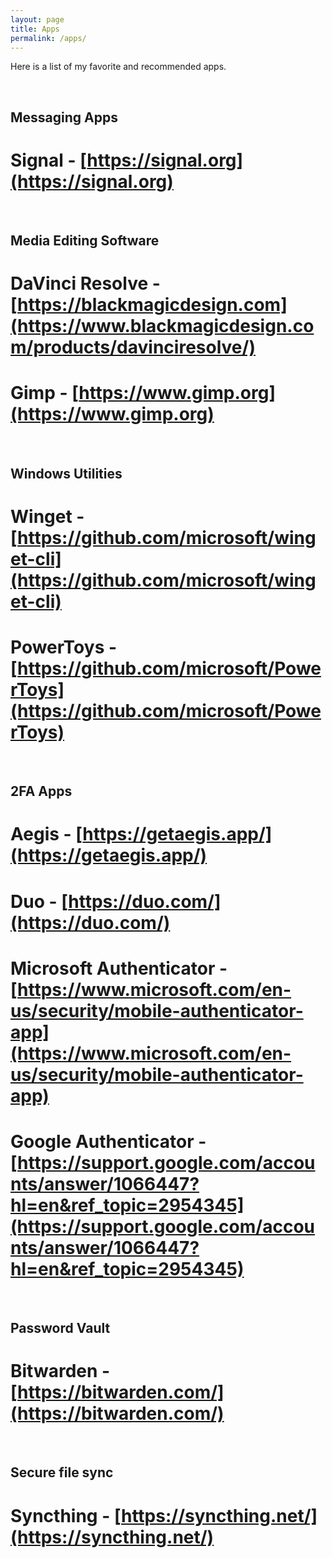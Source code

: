 ```yaml
---
layout: page
title: Apps
permalink: /apps/
---
```


Here is a list of my favorite and recommended apps.

<br/>

## Messaging Apps

# Signal - [https://signal.org](https://signal.org)

<br/>

## Media Editing Software

# DaVinci Resolve - [https://blackmagicdesign.com](https://www.blackmagicdesign.com/products/davinciresolve/)

# Gimp - [https://www.gimp.org](https://www.gimp.org)

<br/>

## Windows Utilities

# Winget - [https://github.com/microsoft/winget-cli](https://github.com/microsoft/winget-cli)

# PowerToys - [https://github.com/microsoft/PowerToys](https://github.com/microsoft/PowerToys)

<br/>

## 2FA Apps

# Aegis - [https://getaegis.app/](https://getaegis.app/)

# Duo - [https://duo.com/](https://duo.com/)

# Microsoft Authenticator - [https://www.microsoft.com/en-us/security/mobile-authenticator-app](https://www.microsoft.com/en-us/security/mobile-authenticator-app)

# Google Authenticator - [https://support.google.com/accounts/answer/1066447?hl=en&ref_topic=2954345](https://support.google.com/accounts/answer/1066447?hl=en&ref_topic=2954345)

<br/>

## Password Vault

# Bitwarden - [https://bitwarden.com/](https://bitwarden.com/)

<br/>

## Secure file sync

# Syncthing - [https://syncthing.net/](https://syncthing.net/)